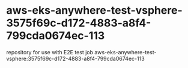 # aws-eks-anywhere-test-vsphere-3575f69c-d172-4883-a8f4-799cda0674ec-113
repository for use with E2E test job aws-eks-anywhere-test-vsphere:3575f69c-d172-4883-a8f4-799cda0674ec-113
